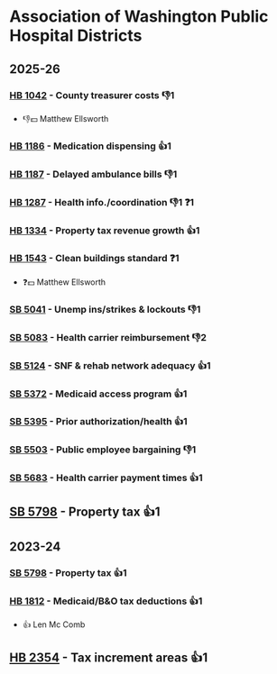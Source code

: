 # Association of Washington Public Hospital Districts
## 2025-26

### [HB 1042](/bill/2025-26/hb/1042/) - County treasurer costs  👎1 
* 👎💵 Matthew Ellsworth

### [HB 1186](/bill/2025-26/hb/1186/) - Medication dispensing 👍1  

### [HB 1187](/bill/2025-26/hb/1187/) - Delayed ambulance bills  👎1 

### [HB 1287](/bill/2025-26/hb/1287/) - Health info./coordination  👎1 ❓1

### [HB 1334](/bill/2025-26/hb/1334/) - Property tax revenue growth 👍1  

### [HB 1543](/bill/2025-26/hb/1543/) - Clean buildings standard   ❓1
* ❓💵 Matthew Ellsworth

### [SB 5041](/bill/2025-26/sb/5041/) - Unemp ins/strikes & lockouts  👎1 

### [SB 5083](/bill/2025-26/sb/5083/) - Health carrier reimbursement  👎2 

### [SB 5124](/bill/2025-26/sb/5124/) - SNF & rehab network adequacy 👍1  

### [SB 5372](/bill/2025-26/sb/5372/) - Medicaid access program 👍1  

### [SB 5395](/bill/2025-26/sb/5395/) - Prior authorization/health 👍1  

### [SB 5503](/bill/2025-26/sb/5503/) - Public employee bargaining  👎1 

### [SB 5683](/bill/2025-26/sb/5683/) - Health carrier payment times 👍1  

## [SB 5798](/bill/2025-26/sb/5798/) - Property tax 👍1  

## 2023-24

### [SB 5798](/bill/2023-24/sb/5798/) - Property tax 👍1  

### [HB 1812](/bill/2023-24/hb/1812/) - Medicaid/B&O tax deductions 👍1  
* 👍 Len Mc Comb

## [HB 2354](/bill/2023-24/hb/2354/) - Tax increment areas 👍1  
